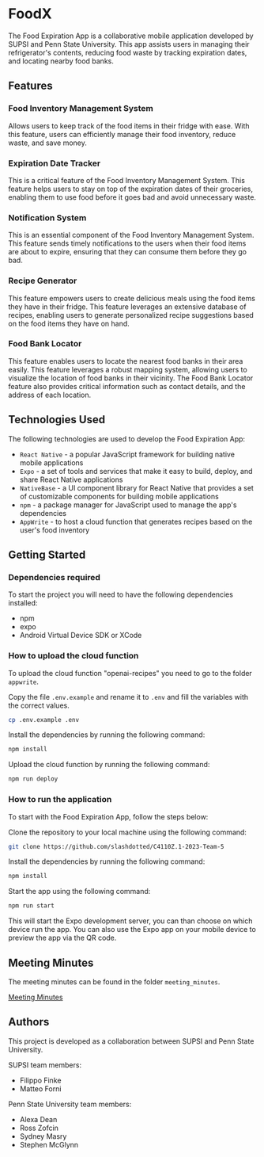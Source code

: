 # FoodX

The Food Expiration App is a collaborative mobile application developed by SUPSI and Penn State University. This app assists users in managing their refrigerator's contents, reducing food waste by tracking expiration dates, and locating nearby food banks.

## Features

### Food Inventory Management System

Allows users to keep track of the food items in their fridge with ease. With this feature, users can efficiently manage their food inventory, reduce waste, and save money.

### Expiration Date Tracker

This is a critical feature of the Food Inventory Management System. This feature helps users to stay on top of the expiration dates of their groceries, enabling them to use food before it goes bad and avoid unnecessary waste.

### Notification System

This is an essential component of the Food Inventory Management System. This feature sends timely notifications to the users when their food items are about to expire, ensuring that they can consume them before they go bad.

### Recipe Generator

This feature empowers users to create delicious meals using the food items they have in their fridge. This feature leverages an extensive database of recipes, enabling users to generate personalized recipe suggestions based on the food items they have on hand.

### Food Bank Locator

This feature enables users to locate the nearest food banks in their area easily. This feature leverages a robust mapping system, allowing users to visualize the location of food banks in their vicinity. The Food Bank Locator feature also provides critical information such as contact details, and the address of each location.

## Technologies Used

The following technologies are used to develop the Food Expiration App:

- `React Native` - a popular JavaScript framework for building native mobile applications
- `Expo` - a set of tools and services that make it easy to build, deploy, and share React Native applications
- `NativeBase` - a UI component library for React Native that provides a set of customizable components for building mobile applications
- `npm` - a package manager for JavaScript used to manage the app's dependencies
- `AppWrite` - to host a cloud function that generates recipes based on the user's food inventory

## Getting Started

### Dependencies required

To start the project you will need to have the following dependencies installed:

- npm
- expo
- Android Virtual Device SDK or XCode

### How to upload the cloud function

To upload the cloud function "openai-recipes" you need to go to the folder `appwrite`.

Copy the file `.env.example` and rename it to `.env` and fill the variables with the correct values.

```bash
cp .env.example .env
```

Install the dependencies by running the following command:

```bash
npm install
```

Upload the cloud function by running the following command:

```bash
npm run deploy
```

### How to run the application

To start with the Food Expiration App, follow the steps below:

Clone the repository to your local machine using the following command:

```bash
git clone https://github.com/slashdotted/C4110Z.1-2023-Team-5
```

Install the dependencies by running the following command:

```bash
npm install
```

Start the app using the following command:

```bash
npm run start
```

This will start the Expo development server, you can than choose on which device run the app. You can also use the Expo app on your mobile device to preview the app via the QR code.

## Meeting Minutes

The meeting minutes can be found in the folder `meeting_minutes`.

[Meeting Minutes](/meeting_minutes)

## Authors

This project is developed as a collaboration between SUPSI and Penn State University.

SUPSI team members:

- Filippo Finke
- Matteo Forni

Penn State University team members:

- Alexa Dean
- Ross Zofcin
- Sydney Masry
- Stephen McGlynn
